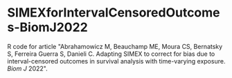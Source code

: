 # SIMEXforIntervalCensoredOutcomes-BiomJ2022
R code for article "Abrahamowicz M, Beauchamp ME, Moura CS, Bernatsky S, Ferreira Guerra S, Danieli C. Adapting SIMEX to correct for bias due to interval-censored outcomes in survival analysis with time-varying exposure. *Biom J* 2022".
